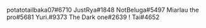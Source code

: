 potatotailbaka07#6710
JustRya#1848
NotBeluga#5497
Miarlau the pro#5681
Yuri.#9373
The Dark one#2639
! Tai#4652
